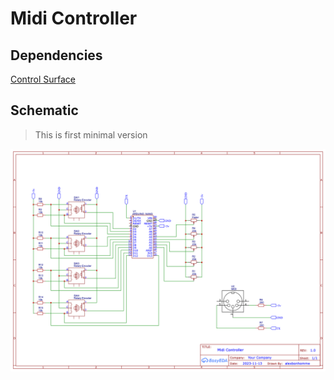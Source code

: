 # Midi Controller

## Dependencies

[Control Surface](https://tttapa.github.io/Control-Surface-doc)

## Schematic

> This is first minimal version

![](schematic_midi_controller.png)
